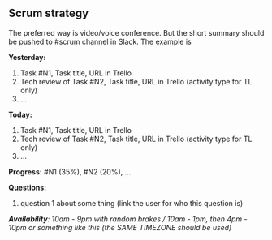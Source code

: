 ## Scrum strategy
The preferred way is video/voice conference. But the short summary should be pushed to #scrum channel in Slack.
The example is

**Yesterday:**
1. Task #N1, Task title, URL in Trello
2. Tech review of Task #N2, Task title, URL in Trello (activity type for TL only)
3. ...

**Today:**
1. Task #N1, Task title, URL in Trello
2. Tech review of Task #N2, Task title, URL in Trello (activity type for TL only)
3. ...

**Progress:** #N1 (35%), #N2 (20%), …

**Questions:**
1. question 1 about some thing (link the user for who this question is)

_**Availability**: 10am - 9pm with random brakes / 10am - 1pm, then 4pm - 10pm or something like this (the SAME TIMEZONE should be used)_
